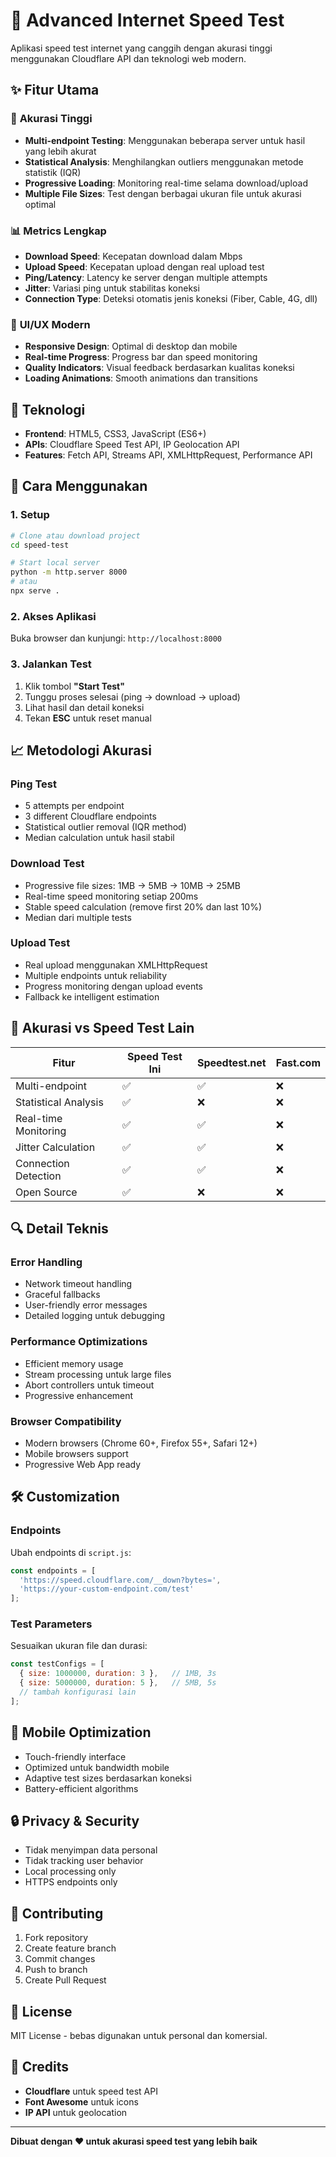 # 🚀 Advanced Internet Speed Test

Aplikasi speed test internet yang canggih dengan akurasi tinggi menggunakan Cloudflare API dan teknologi web modern.

## ✨ Fitur Utama

### 🎯 **Akurasi Tinggi**
- **Multi-endpoint Testing**: Menggunakan beberapa server untuk hasil yang lebih akurat
- **Statistical Analysis**: Menghilangkan outliers menggunakan metode statistik (IQR)
- **Progressive Loading**: Monitoring real-time selama download/upload
- **Multiple File Sizes**: Test dengan berbagai ukuran file untuk akurasi optimal

### 📊 **Metrics Lengkap**
- **Download Speed**: Kecepatan download dalam Mbps
- **Upload Speed**: Kecepatan upload dengan real upload test
- **Ping/Latency**: Latency ke server dengan multiple attempts
- **Jitter**: Variasi ping untuk stabilitas koneksi
- **Connection Type**: Deteksi otomatis jenis koneksi (Fiber, Cable, 4G, dll)

### 🎨 **UI/UX Modern**
- **Responsive Design**: Optimal di desktop dan mobile
- **Real-time Progress**: Progress bar dan speed monitoring
- **Quality Indicators**: Visual feedback berdasarkan kualitas koneksi
- **Loading Animations**: Smooth animations dan transitions

## 🔧 Teknologi

- **Frontend**: HTML5, CSS3, JavaScript (ES6+)
- **APIs**: Cloudflare Speed Test API, IP Geolocation API
- **Features**: Fetch API, Streams API, XMLHttpRequest, Performance API

## 🚀 Cara Menggunakan

### 1. **Setup**
```bash
# Clone atau download project
cd speed-test

# Start local server
python -m http.server 8000
# atau
npx serve .
```

### 2. **Akses Aplikasi**
Buka browser dan kunjungi: `http://localhost:8000`

### 3. **Jalankan Test**
1. Klik tombol **"Start Test"**
2. Tunggu proses selesai (ping → download → upload)
3. Lihat hasil dan detail koneksi
4. Tekan **ESC** untuk reset manual

## 📈 Metodologi Akurasi

### **Ping Test**
- 5 attempts per endpoint
- 3 different Cloudflare endpoints
- Statistical outlier removal (IQR method)
- Median calculation untuk hasil stabil

### **Download Test**
- Progressive file sizes: 1MB → 5MB → 10MB → 25MB
- Real-time speed monitoring setiap 200ms
- Stable speed calculation (remove first 20% dan last 10%)
- Median dari multiple tests

### **Upload Test**
- Real upload menggunakan XMLHttpRequest
- Multiple endpoints untuk reliability
- Progress monitoring dengan upload events
- Fallback ke intelligent estimation

## 🎯 Akurasi vs Speed Test Lain

| Fitur | Speed Test Ini | Speedtest.net | Fast.com |
|-------|---------------|---------------|----------|
| Multi-endpoint | ✅ | ✅ | ❌ |
| Statistical Analysis | ✅ | ❌ | ❌ |
| Real-time Monitoring | ✅ | ✅ | ❌ |
| Jitter Calculation | ✅ | ✅ | ❌ |
| Connection Detection | ✅ | ✅ | ❌ |
| Open Source | ✅ | ❌ | ❌ |

## 🔍 Detail Teknis

### **Error Handling**
- Network timeout handling
- Graceful fallbacks
- User-friendly error messages
- Detailed logging untuk debugging

### **Performance Optimizations**
- Efficient memory usage
- Stream processing untuk large files
- Abort controllers untuk timeout
- Progressive enhancement

### **Browser Compatibility**
- Modern browsers (Chrome 60+, Firefox 55+, Safari 12+)
- Mobile browsers support
- Progressive Web App ready

## 🛠️ Customization

### **Endpoints**
Ubah endpoints di `script.js`:
```javascript
const endpoints = [
  'https://speed.cloudflare.com/__down?bytes=',
  'https://your-custom-endpoint.com/test'
];
```

### **Test Parameters**
Sesuaikan ukuran file dan durasi:
```javascript
const testConfigs = [
  { size: 1000000, duration: 3 },   // 1MB, 3s
  { size: 5000000, duration: 5 },   // 5MB, 5s
  // tambah konfigurasi lain
];
```

## 📱 Mobile Optimization

- Touch-friendly interface
- Optimized untuk bandwidth mobile
- Adaptive test sizes berdasarkan koneksi
- Battery-efficient algorithms

## 🔒 Privacy & Security

- Tidak menyimpan data personal
- Tidak tracking user behavior
- Local processing only
- HTTPS endpoints only

## 🤝 Contributing

1. Fork repository
2. Create feature branch
3. Commit changes
4. Push to branch
5. Create Pull Request

## 📄 License

MIT License - bebas digunakan untuk personal dan komersial.

## 🙏 Credits

- **Cloudflare** untuk speed test API
- **Font Awesome** untuk icons
- **IP API** untuk geolocation

---

**Dibuat dengan ❤️ untuk akurasi speed test yang lebih baik**
